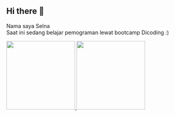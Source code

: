 ## Hi there 👋
Nama saya Selna<br>
Saat ini sedang belajar pemograman lewat bootcamp Dicoding :)
<p align="left">
<a href="https://github.com/selnaa">
  <img height="180em" src="https://github-readme-stats-eight-theta.vercel.app/api?username=selnaa&show_icons=true&theme=algolia&include_all_commits=true&count_private=true"/>
  <img height="180em" src="https://github-readme-stats-eight-theta.vercel.app/api/top-langs/?username=penuliscode&layout=compact&theme=algolia"/>
</a>
</p>
